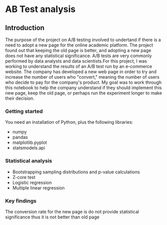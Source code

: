 # AB Test analysis


## Introduction 

The purpose of the project on A/B testing involved to undertand if there is a need to adopt a new page for the online academic platform. 
The project found out that keeping the old page is better, and adopting a new page does not have any statistical significance. 
A/B tests are very commonly performed by data analysts and data scientists.For this project, I was working to understand the results of an A/B test run by an e-commerce website. The company has developed a new web page in order to try and increase the number of users who "convert," meaning the number of users who decide to pay for the company's product. My goal was to work through this notebook to help the company understand if they should implement this new page, keep the old page, or perhaps run the experiment longer to make their decision.


### Getting started

You need an installation of Python, plus the following libraries:

- numpy
- pandas
- matplotlib.pyplot
- statsmodels.api

### Statistical analysis

- Bootstrapping sampling distributions and p-value calculations
- Z-core test
- Logistic regression
- Multiple linear regression

### Key findings

The conversion rate for the new page is do not provide statistical significance thus it is not better than old page
